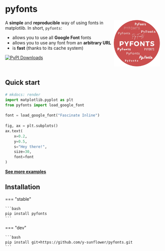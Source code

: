 # pyfonts

<img src="https://github.com/JosephBARBIERDARNAL/static/blob/main/python-libs/pyfonts/image.png?raw=true" alt="Pyfonts logo" align="right" width="150px"/>

A **simple** and **reproducible** way of using fonts in matplotlib. In short, `pyfonts`:

- allows you to use all **Google Font** fonts
- allows you to use any font from an **arbitrary URL**
- is **fast** (thanks to its cache system)

[![PyPI Downloads](https://static.pepy.tech/badge/pyfonts)](https://pepy.tech/projects/pyfonts)

<br>

## Quick start

```python
# mkdocs: render
import matplotlib.pyplot as plt
from pyfonts import load_google_font

font = load_google_font("Fascinate Inline")

fig, ax = plt.subplots()
ax.text(
    x=0.2,
    y=0.5,
    s="Hey there!",
    size=30,
    font=font
)
```

[**See more examples**](./reference/load_google_font.md#examples)

## Installation

=== "stable"

    ```bash
    pip install pyfonts
    ```

=== "dev"

    ```bash
    pip install git+https://github.com/y-sunflower/pyfonts.git
    ```

<br><br>
